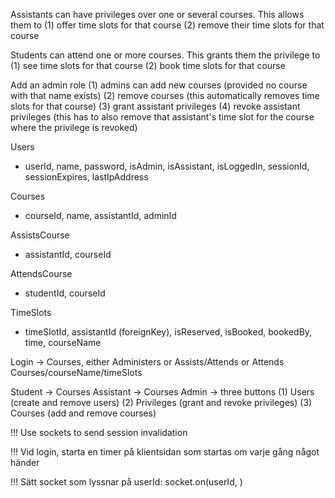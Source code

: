 
Assistants can have privileges over one or several courses. This allows them to
  (1) offer time slots for that course
  (2) remove their time slots for that course

Students can attend one or more courses. This grants them the privilege to
  (1) see time slots for that course
  (2) book time slots for that course

Add an admin role
  (1) admins can add new courses (provided no course with that name exists)
  (2) remove courses (this automatically removes time slots for that course)
  (3) grant assistant privileges
  (4) revoke assistant privileges (this has to also remove that assistant's time
      slot for the course where the privilege is revoked)

Users
- userId, name, password, isAdmin, isAssistant, isLoggedIn, sessionId,
  sessionExpires, lastIpAddress

Courses
- courseId, name, assistantId, adminId

AssistsCourse
- assistantId, courseId

AttendsCourse
- studentId, courseId

TimeSlots
- timeSlotId, assistantId (foreignKey), isReserved, isBooked, bookedBy, time,
  courseName



Login -> Courses, either Administers or Assists/Attends or Attends
Courses/courseName/timeSlots


Student -> Courses
Assistant -> Courses
Admin -> three buttons
  (1) Users (create and remove users)
  (2) Privileges (grant and revoke privileges)
  (3) Courses (add and remove courses)

!!! Use sockets to send session invalidation

!!! Vid login, starta en timer på klientsidan som startas om varje gång något
händer

!!! Sätt socket som lyssnar på userId: socket.on(userId, )
